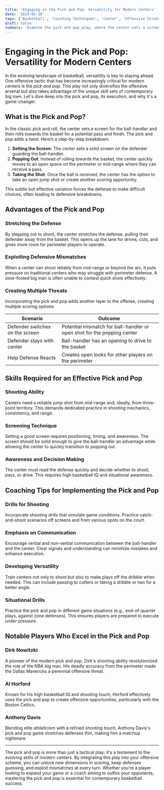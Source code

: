 ```yaml
---
title: 'Engaging in the Pick and Pop: Versatility for Modern Centers'
date: '2024-05-10'
tags: ['Basketball', 'Coaching Techniques', 'Center', 'Offensive Strategies', 'Pick and Pop', 'Player Development', 'Shooting Skills', 'Game Tactics', 'Versatility']
draft: false
summary: 'Examine the pick and pop play, where the center sets a screen and then pops out for an open jump shot, and how it adds a versatile scoring option for modern basketball centers.'
---
```


# Engaging in the Pick and Pop: Versatility for Modern Centers

In the evolving landscape of basketball, versatility is key to staying ahead. One offensive tactic that has become increasingly critical for modern centers is the *pick and pop*. This play not only diversifies the offensive arsenal but also takes advantage of the unique skill sets of contemporary big men. Let's dive deep into the pick and pop, its execution, and why it's a game-changer.

## What is the Pick and Pop?

In the classic pick and roll, the center sets a screen for the ball-handler and then rolls towards the basket for a potential pass and finish. The pick and pop adds a twist. Here’s a step-by-step breakdown:

1. **Setting the Screen**: The center sets a solid screen on the defender guarding the ball-handler.
2. **Popping Out**: Instead of rolling towards the basket, the center quickly moves to an open space on the perimeter or mid-range where they can receive a pass.
3. **Taking the Shot**: Once the ball is received, the center has the option to take an open jump shot or create another scoring opportunity.

This subtle but effective variation forces the defense to make difficult choices, often leading to defensive breakdowns.

## Advantages of the Pick and Pop

### Stretching the Defense

By stepping out to shoot, the center stretches the defense, pulling their defender away from the basket. This opens up the lane for drives, cuts, and gives more room for perimeter players to operate.

### Exploiting Defensive Mismatches

When a center can shoot reliably from mid-range or beyond the arc, it puts pressure on traditional centers who may struggle with perimeter defense. A slow-footed big man is often unable to contest quick shots effectively.

### Creating Multiple Threats

Incorporating the pick and pop adds another layer to the offense, creating multiple scoring options:

| Scenario | Outcome |
|----------|---------|
| Defender switches on the screen | Potential mismatch for ball-handler or open shot for the popping center |
| Defender stays with center | Ball-handler has an opening to drive to the basket |
| Help Defense Reacts | Creates open looks for other players on the perimeter |

## Skills Required for an Effective Pick and Pop

### Shooting Ability

Centers need a reliable jump shot from mid-range and, ideally, from three-point territory. This demands dedicated practice in shooting mechanics, consistency, and range.

### Screening Technique

Setting a good screen requires positioning, timing, and awareness. The screen should be solid enough to give the ball-handler an advantage while allowing the center to quickly transition to popping out.

### Awareness and Decision Making

The center must read the defense quickly and decide whether to shoot, pass, or drive. This requires high basketball IQ and situational awareness.

## Coaching Tips for Implementing the Pick and Pop

### Drills for Shooting

Incorporate shooting drills that simulate game conditions. Practice catch-and-shoot scenarios off screens and from various spots on the court.

### Emphasis on Communication

Encourage verbal and non-verbal communication between the ball-handler and the center. Clear signals and understanding can minimize mistakes and enhance execution.

### Developing Versatility

Train centers not only to shoot but also to make plays off the dribble when needed. This can include passing to cutters or taking a dribble or two for a better angle.

### Situational Drills

Practice the pick and pop in different game situations (e.g., end-of-quarter plays, against zone defenses). This ensures players are prepared to execute under pressure.

## Notable Players Who Excel in the Pick and Pop

### Dirk Nowitzki

A pioneer of the modern pick and pop, Dirk's shooting ability revolutionized the role of the NBA big man. His deadly accuracy from the perimeter made the Dallas Mavericks a perennial offensive threat.

### Al Horford

Known for his high basketball IQ and shooting touch, Horford effectively uses the pick and pop to create offensive opportunities, particularly with the Boston Celtics.

### Anthony Davis

Blending elite athleticism with a refined shooting touch, Anthony Davis's pick and pop game stretches defenses thin, making him a matchup nightmare.

---

The pick and pop is more than just a tactical play; it's a testament to the evolving skills of modern centers. By integrating this play into your offensive scheme, you can unlock new dimensions in scoring, keep defenses guessing, and exploit mismatches at every turn. Whether you're a player looking to expand your game or a coach aiming to outfox your opponents, mastering the pick and pop is essential for contemporary basketball success.
```
